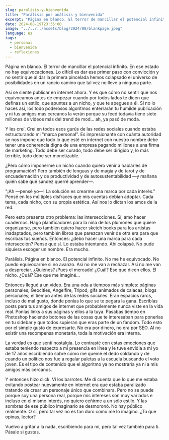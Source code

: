 ```yaml
---
slug: paralisis-y-bienvenida
title: "Parálisis por análisis y bienvenida"
excerpt: "Página en blanco. El terror de mancillar el potencial infinito. En ese estado no hay equivocaciones. Lo difícil es dar ese primer paso con convicción y no sentir que al dar la primera pincelada hemos colapsado el universo de posibilidades en un rancio camino que tal vez no lleve a ninguna parte."
date: 2024-08-19T23:35:00
image: "../../../assets/blog/2024/08/blankpage.jpeg"
language: es
tags:
  - personal
  - bienvenida
  - reflexiones
---
```

Página en blanco. El terror de mancillar el potencial infinito. En ese estado no hay equivocaciones. Lo difícil es dar ese primer paso con convicción y no sentir que al dar la primera pincelada hemos colapsado el universo de posibilidades en un rancio camino que tal vez no lleve a ninguna parte.

Así se siente publicar en internet ahora. Y es que cómo no sentir que nos equivocamos antes de empezar cuando por todos lados te dicen que definas un estilo, que apuntes a un nicho, y que te apegues a él. Si no lo haces así, los todo poderosos algoritmos enterrarán tu humilde publicación y ni tus amigos más cercanos la verán porque su feed todavía tiene siete millones de videos más del trend de mod... ah, ya pasó de moda.

Y les creí. Creí en todos esos gurús de las redes sociales cuando estaba estructurando mi "marca personal". Es impresionante con cuánta autoridad se nos impone que todo lo que esté en internet con nuestro nombre debe tener una coherencia digna de una empresa pagando millones a una firma de marketing. Todo debe ser curado, todo debe ser dirigido y, lo más terrible, todo debe ser monetizable.

¿Pero cómo imponerme un nicho cuando quiero venir a hablarles de programación? Pero también de lenguas y de magia y de tarot y de encuadernación y de productividad y de autosustentabilidad —y mañana quién sabe qué sandez querré aprender—.

"¡Ah —pensé yo—! La solución es crearme una marca por cada interés." Pensé en los múltiples disfraces que mis cuentas debían adoptar. Cada tema, cada nicho, con su propia estética. Así nos lo dictan los amos de la red.

Pero esto presenta otro problema: las intersecciones. Sí, amo hacer cuadernos. Hago planificadores para la niña de los plumones que quiere organizarse, pero también quiero hacer sketch books para los artistas inadaptados, pero también libros que parezcan venir de otra era para que escribas tus sueños. Entonces: ¿debo hacer una marca para cada intersección? Pensé que sí. Lo estaba intentando. Ahí colapsé. No pude siquiera escoger un nombre. Era mucho.

Parálisis. Página en blanco. El potencial infinito. No me he equivocado. No puedo equivocarme si no avanzo. Así no me van a rechazar. Así no me van a despreciar. ¿Quiénes? ¡Pues el mercado! ¿Cuál? Ese que dicen ellos. El nicho. ¿Cuál? Ese que me imaginé...

Entonces llegué a [un video](https://www.youtube.com/watch?v=rTSEr0cRJY8). Era una oda a tiempos más simples: páginas personales, Geocities, Angelfire, Tripod, gifs animados de calacas, blogs personales; el tiempo antes de las redes sociales. Eran espacios raros, incluso de mal gusto, donde ponías lo que se te pegara la gana. Escribías posts para tus amigos de internet que probablemente nunca viste en la vida real. Ponías links a sus páginas y ellos a la tuya. Pasabas tiempo en Photoshop haciendo botones de las cosas que te interesaban para ponerlas en tu sidebar y que todos supieran que eras parte de un fandom. Todo esto por el simple gusto de expresarte. No era por dinero, no era por SEO. Al no existir una recompensa monetaria, toda la motivación era interna.

La verdad es que sentí nostalgia. Lo contrasté con estas emociones que estaba teniendo respecto a mi presencia en línea y le tuve envidia a mi yo de 17 años escribiendo sobre cómo me quemé el dedo soldando y de cuando un político nos fue a regalar paletas a la escuela buscando el voto joven. Es el tipo de contenido que el algoritmo ya no mostraría ya ni a mis amigos más cercanos.

Y entonces hizo click. Vi los barrotes. Me di cuenta que lo que me estaba evitando postear nuevamente en internet era que estaba paralizado tratando de crear un personaje único que combinara. Pero no se puede porque soy una persona real, porque mis intereses son muy variados e incluso en el mismo interés, no quiero ceñirme a un sólo estilo. Y las sombras de ese público imaginario se desmoronó. No hay público realmente. O sí, pero tal vez no es tan duro como me lo imagino. ¿Tú que opinas, lector?

Vuelvo a gritar a la nada, escribiendo para mí, pero tal vez también para ti. Pásale si gustas.